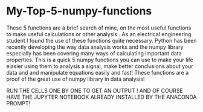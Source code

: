 # My-Top-5-numpy-functions
These 5 functions are a brief search of mine, on the most useful functions to make useful calculations or other analysis . As an electrical engineering student I found the use of these functions quite necessary.
Python has been recently developing the way data analysis works and the numpy library especially has been covering many ways of calculating important data properties. This is a quick 
5 numpy functions you can use to make your life eiasier using them to analysis a signal, make better conclusions about your data and and manipulate equations easily and fast!
These functions are a proof of the great use of numpy library in data analysis!


RUN THE CELLS ONE BY ONE TO GET AN OUTPUT ! AND OF COURSE HAVE THE JUPYTER NOTEBOOK ALREADY INSTALLED BY THE ANACONDA PROMPT!
